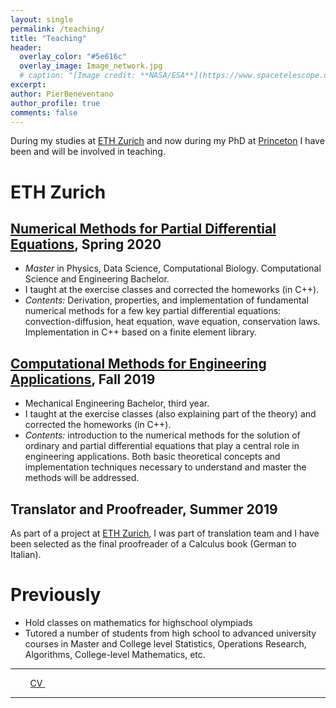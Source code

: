 ```yaml
---
layout: single
permalink: /teaching/
title: "Teaching"
header:
  overlay_color: "#5e616c"
  overlay_image: Image_network.jpg
  # caption: "[Image credit: **NASA/ESA**](https://www.spacetelescope.org/images/heic0515a/)"
excerpt: 
author: PierBeneventano
author_profile: true
comments: false
---
```


During my studies at <a href="https://math.ethz.ch/" class="links">ETH Zurich</a> and now during my PhD at <a href="https://orfe.princeton.edu/home" class="links">Princeton</a> I have been and will be involved in teaching. 


# ETH Zurich 
## <a href="http://vvz.ethz.ch/Vorlesungsverzeichnis/lerneinheit.view?lerneinheitId=136107&semkez=2020S&ansicht=KATALOGDATEN&lang=en" class="links">Numerical Methods for Partial Differential Equations</a>, Spring 2020
- *Master* in Physics, Data Science, Computational Biology. Computational Science and Engineering Bachelor.
- I taught at the exercise classes and corrected the homeworks (in C++).
- *Contents:* Derivation, properties, and implementation of fundamental numerical methods for a few key partial differential equations: convection-diffusion, heat equation, wave equation, conservation laws. Implementation in C++ based on a finite element library.


## <a href="http://vvz.ethz.ch/Vorlesungsverzeichnis/lerneinheit.view?lerneinheitId=132349&semkez=2019W&ansicht=KATALOGDATEN&lang=en" class="links">Computational Methods for Engineering Applications</a>, Fall 2019
- Mechanical Engineering Bachelor, third year.
- I taught at the exercise classes (also explaining part of the theory) and corrected the homeworks (in C++).
- *Contents:* introduction to the numerical methods for the solution of ordinary and partial differential equations that play a central role in engineering applications. Both basic theoretical concepts and implementation techniques necessary to understand and master the methods will be addressed.


## Translator and Proofreader, Summer 2019
As part of a project at <a href="https://math.ethz.ch/" class="links">ETH Zurich</a>, I was part of translation team and I have been selected as the final proofreader of a Calculus book (German to Italian).

# Previously
- Hold classes on mathematics for highschool olympiads
- Tutored a number of students from high school to advanced university courses in Master and College level Statistics, Operations Research, Algorithms, College-level Mathematics, etc.

<!-- 
## Spring 2019
- <a href="http://vvz.ethz.ch/Vorlesungsverzeichnis/lerneinheit.view?lerneinheitId=136107&semkez=2020S&ansicht=KATALOGDATEN&lang=en" class="links">Numerical Methods for Partial Differential Equations</a>, 
  - *Master* in Physics, Data Science, Computational Biology. Computational Science and Engineering Bachelor.
  - I taught at the exercise classes and corrected the homeworks (in C++).
  - *Contents:* Derivation, properties, and implementation of fundamental numerical methods for a few key partial differential equations: convection-diffusion, heat equation, wave equation, conservation laws. Implementation in C++ based on a finite element library.

## Fall 2019
- <a href="http://vvz.ethz.ch/Vorlesungsverzeichnis/lerneinheit.view?lerneinheitId=132349&semkez=2019W&ansicht=KATALOGDATEN&lang=en" class="links">Computational Methods for Engineering Applications</a>, 
  - Mechanical Engineering Bachelor, third year.
  - I taught at the exercise classes (also explaining part of the theory) and corrected the homeworks (in C++).
  - *Contents:* introduction to the numerical methods for the solution of ordinary and partial differential equations that play a central role in engineering applications. Both basic theoretical concepts and implementation techniques necessary to understand and master the methods will be addressed.

## Summer 2019
- As part of a project at <a href="https://math.ethz.ch/" class="links">ETH Zurich</a>, I was part of translation team and I have been selected as the final proofreader of a Calculus book (German to Italian).

# Previously
- Tutored a number of students from high school to advanced university courses in Master and College level Statistics, Operations Research, Algorithms, College-level Mathematics, etc. -->





<hr>

<div class="col-lg-4 text-center">
  <a href="https://www.linkedin.com/in/pierbeneventano/"><span class="social-icon fa fa-linkedin"></span></a> &nbsp;  &nbsp;   <a href="https://join.skype.com/invite/kobWyHxDkzse"><span  class="social-icon fa fa-skype"></span></a> &nbsp;  &nbsp;  <a href="https://pierbeneventano.github.io/CV/CV_Beneventano.pdf" class="links"> CV </a> &nbsp;  &nbsp; <a href="https://scholar.google.com/citations?user=spL439oAAAAJ&hl=en"><span class="ai ai-fw ai-google-scholar-square"></span></a> &nbsp;  &nbsp; <a href="mailto:pierb@princeton.edu"><span class="social-icon fa fa-envelope"></span></a>
</div>

<hr>